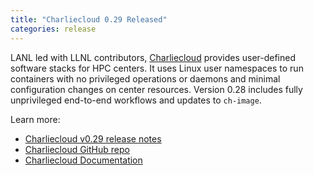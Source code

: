 ```yaml
---
title: "Charliecloud 0.29 Released"
categories: release
---
```


LANL led with LLNL contributors, [Charliecloud](https://github.com/hpc/charliecloud) provides user-defined software stacks for HPC centers. It uses Linux user namespaces to run containers with no privileged operations or daemons and minimal configuration changes on center resources. Version 0.28 includes fully unprivileged end-to-end workflows and updates to `ch-image`.

Learn more:

- [Charliecloud v0.29 release notes](https://github.com/hpc/charliecloud/releases/tag/v0.29)
- [Charliecloud GitHub repo](https://github.com/hpc/charliecloud)
- [Charliecloud Documentation](https://hpc.github.io/charliecloud)
